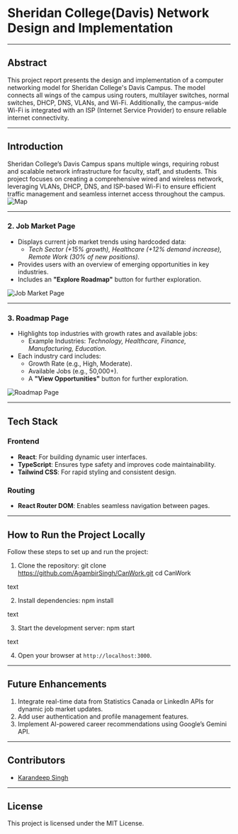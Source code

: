 # **Sheridan College(Davis) Network Design and Implementation**

---

## **Abstract**

This project report presents the design and implementation of a computer networking model for Sheridan College's Davis Campus. The model connects all wings of the campus using routers, multilayer switches, normal switches, DHCP, DNS, VLANs, and Wi-Fi. Additionally, the campus-wide Wi-Fi is integrated with an ISP (Internet Service Provider) to ensure reliable internet connectivity.

---

## **Introduction**

Sheridan College’s Davis Campus spans multiple wings, requiring robust and scalable network infrastructure for faculty, staff, and students. This project focuses on creating a comprehensive wired and wireless network, leveraging VLANs, DHCP, DNS, and ISP-based Wi-Fi to ensure efficient traffic management and seamless internet access throughout the campus.
![Map](https://assets.isu.pub/document-structure/240820180726-ff1f497035e3f161df3e54ae53f6e83d/v1/645241c014ce217f3cb44f06e3c5f685.jpeg)

---

### **2. Job Market Page**
- Displays current job market trends using hardcoded data:
  - *Tech Sector (+15% growth), Healthcare (+12% demand increase), Remote Work (30% of new positions).*
- Provides users with an overview of emerging opportunities in key industries.
- Includes an **"Explore Roadmap"** button for further exploration.

![Job Market Page](https://pplx-res.cloudinary.com/image/upload/v1740305764/user_uploads/KYGJLkmvTzahKNb/Screenshot-2025-02-23-051506.jpg)

---

### **3. Roadmap Page**
- Highlights top industries with growth rates and available jobs:
  - Example Industries: *Technology, Healthcare, Finance, Manufacturing, Education.*
- Each industry card includes:
  - Growth Rate (e.g., High, Moderate).
  - Available Jobs (e.g., 50,000+).
  - A **"View Opportunities"** button for further exploration.

![Roadmap Page](https://pplx-res.cloudinary.com/image/upload/v1740305739/user_uploads/qcYYrQOKfgsiLRQ/image_2025-02-23_051538106.jpg)

---

## **Tech Stack**

### **Frontend**
- **React**: For building dynamic user interfaces.
- **TypeScript**: Ensures type safety and improves code maintainability.
- **Tailwind CSS**: For rapid styling and consistent design.

### **Routing**
- **React Router DOM**: Enables seamless navigation between pages.

---

## **How to Run the Project Locally**

Follow these steps to set up and run the project:

1. Clone the repository:
git clone https://github.com/AgambirSingh/CanWork.git
cd CanWork

text

2. Install dependencies:
npm install

text

3. Start the development server:
npm start

text

4. Open your browser at `http://localhost:3000`.

---

## **Future Enhancements**

1. Integrate real-time data from Statistics Canada or LinkedIn APIs for dynamic job market updates.
2. Add user authentication and profile management features.
3. Implement AI-powered career recommendations using Google’s Gemini API.

---

## **Contributors**
- [Karandeep Singh](https://github.com/Karan-cy)

---

## **License**
This project is licensed under the MIT License.
